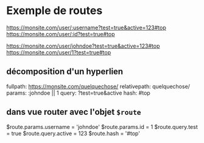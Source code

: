 # Exemple de routes

https://monsite.com/user/:username?test=true&active=123#top
https://monsite.com/user/:id?test=true#top

https://monsite.com/user/johndoe?test=true&active=123#top
https://monsite.com/user/1?test=true#top

## décomposition d'un hyperlien

fullpath: https://monsite.com/quelquechose/
relativepath: quelquechose/
params: :johndoe || 1
query: ?test=true&active
hash: #top

## dans vue router avec l'objet `$route`

$route.params.username = 'johndoe'
$route.params.id = 1
$route.query.test = true
$route.query.active = 123
$route.hash = '#top'

